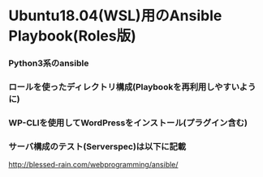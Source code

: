 # Ubuntu18.04(WSL)用のAnsible Playbook(Roles版)
### Python3系のansible
### ロールを使ったディレクトリ構成(Playbookを再利用しやすいように)
### WP-CLIを使用してWordPressをインストール(プラグイン含む)
### サーバ構成のテスト(Serverspec)は以下に記載
http://blessed-rain.com/webprogramming/ansible/